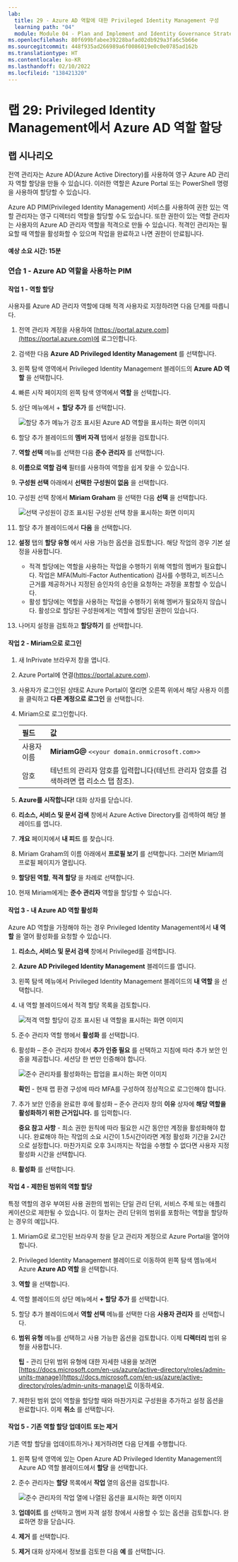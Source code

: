 ```yaml
---
lab:
  title: 29 - Azure AD 역할에 대한 Privileged Identity Management 구성
  learning path: "04"
  module: Module 04 - Plan and Implement and Identity Governance Strategy
ms.openlocfilehash: 80f699bfabee39228bafad02db929a3fa6c5b66e
ms.sourcegitcommit: 448f935ad266989a6f0086019e0c0e0785ad162b
ms.translationtype: HT
ms.contentlocale: ko-KR
ms.lasthandoff: 02/10/2022
ms.locfileid: "138421320"
---
```

# <a name="lab-29-assign-azure-ad-roles-in-privileged-identity-management"></a>랩 29: Privileged Identity Management에서 Azure AD 역할 할당

## <a name="lab-scenario"></a>랩 시나리오

전역 관리자는 Azure AD(Azure Active Directory)를 사용하여 영구 Azure AD 관리자 역할 할당을 만들 수 있습니다. 이러한 역할은 Azure Portal 또는 PowerShell 명령을 사용하여 할당할 수 있습니다.

Azure AD PIM(Privileged Identity Management) 서비스를 사용하여 권한 있는 역할 관리자는 영구 디렉터리 역할을 할당할 수도 있습니다. 또한 권한이 있는 역할 관리자는 사용자의 Azure AD 관리자 역할을 적격으로 만들 수 있습니다. 적격인 관리자는 필요할 때 역할을 활성화할 수 있으며 작업을 완료하고 나면 권한이 만료됩니다.

#### <a name="estimated-time-15-minutes"></a>예상 소요 시간: 15분

### <a name="exercise-1---pim-with-azure-ad-roles"></a>연습 1 - Azure AD 역할을 사용하는 PIM

#### <a name="task-1---assign-a-role"></a>작업 1 - 역할 할당

사용자를 Azure AD 관리자 역할에 대해 적격 사용자로 지정하려면 다음 단계를 따릅니다.

1. 전역 관리자 계정을 사용하여 [https://portal.azure.com](https://portal.azure.com)에 로그인합니다.

2. 검색한 다음 **Azure AD Privileged Identity Management** 를 선택합니다.

3. 왼쪽 탐색 영역에서 Privileged Identity Management 블레이드의 **Azure AD 역할** 을 선택합니다.

4. 빠른 시작 페이지의 왼쪽 탐색 영역에서 **역할** 을 선택합니다.

5. 상단 메뉴에서 + **할당 추가** 를 선택합니다.

    ![할당 추가 메뉴가 강조 표시된 Azure AD 역할을 표시하는 화면 이미지](./media/lp4-mod3-pim-assign-role.png)

6. 할당 추가 블레이드의 **멤버 자격** 탭에서 설정을 검토합니다.

7. **역할 선택** 메뉴를 선택한 다음 **준수 관리자** 를 선택합니다.

8. **이름으로 역할 검색** 필터를 사용하여 역할을 쉽게 찾을 수 있습니다.

9. **구성원 선택** 아래에서 **선택한 구성원이 없음** 을 선택합니다.

10. 구성원 선택 창에서 **Miriam Graham** 을 선택한 다음 **선택** 을 선택합니다.

    ![선택 구성원이 강조 표시된 구성원 선택 창을 표시하는 화면 이미지](./media/lp4-mod3-pim-add-role-assignment.png)

11. 할당 추가 블레이드에서 **다음** 을 선택합니다.

12. **설정** 탭의 **할당 유형** 에서 사용 가능한 옵션을 검토합니다. 해당 작업의 경우 기본 설정을 사용합니다.

    - 적격 할당에는 역할을 사용하는 작업을 수행하기 위해 역할의 멤버가 필요합니다. 작업은 MFA(Multi-Factor Authentication) 검사를 수행하고, 비즈니스 근거를 제공하거나 지정된 승인자의 승인을 요청하는 과정을 포함할 수 있습니다.
    - 활성 할당에는 역할을 사용하는 작업을 수행하기 위해 멤버가 필요하지 않습니다. 활성으로 할당된 구성원에게는 역할에 할당된 권한이 있습니다.

13. 나머지 설정을 검토하고 **할당하기** 를 선택합니다.

#### <a name="task-2---log-in-with-miriam"></a>작업 2 - Miriam으로 로그인

1. 새 InPrivate 브라우저 창을 엽니다.
2. Azure Portal에 연결(https://portal.azure.com).
3. 사용자가 로그인된 상태로 Azure Portal이 열리면 오른쪽 위에서 해당 사용자 이름을 클릭하고 **다른 계정으로 로그인** 을 선택합니다.
4. Miriam으로 로그인합니다.

   | 필드 | 값 |
   | :--- | :--- |
   | 사용자 이름 | **MiriamG@** `<<your domain.onmicrosoft.com>>` |
   | 암호 |  테넌트의 관리자 암호를 입력합니다(테넌트 관리자 암호를 검색하려면 랩 리소스 탭 참조). |

5. **Azure를 시작합니다!** 대화 상자를 닫습니다.
6. **리소스, 서비스 및 문서 검색** 창에서 Azure Active Directory를 검색하여 해당 블레이드를 엽니다.
7. **개요** 페이지에서 **내 피드** 를 찾습니다.
8. Miriam Graham의 이름 아래에서 **프로필 보기** 를 선택합니다. 그러면 Miriam의 프로필 페이지가 열립니다.
9. **할당된 역할**, **적격 할당** 을 차례로 선택합니다.
10. 현재 Miriam에게는 **준수 관리자** 역할을 할당할 수 있습니다.

#### <a name="task-3---activate-your-azure-ad-roles"></a>작업 3 - 내 Azure AD 역할 활성화

Azure AD 역할을 가정해야 하는 경우 Privileged Identity Management에서 **내 역할** 을 열어 활성화를 요청할 수 있습니다.

1. **리소스, 서비스 및 문서 검색** 창에서 Privileged를 검색합니다.
2. **Azure AD Privileged Identity Management** 블레이드를 엽니다.
3. 왼쪽 탐색 메뉴에서 Privileged Identity Management 블레이드의 **내 역할** 을 선택합니다.

4. 내 역할 블레이드에서 적격 할당 목록을 검토합니다.

    ![적격 역할 할당이 강조 표시된 내 역할을 표시하는 화면 이미지](./media/lp4-mod3-my-roles.png)

5. 준수 관리자 역할 행에서 **활성화** 를 선택합니다.

6. 활성화 – 준수 관리자 창에서 **추가 인증 필요** 를 선택하고 지침에 따라 추가 보안 인증을 제공합니다. 세션당 한 번만 인증해야 합니다.

    ![준수 관리자를 활성화하는 팝업을 표시하는 화면 이미지](./media/lp4-mod3-pim-activate-role.png)

    **확인** - 현재 랩 환경 구성에 따라 MFA를 구성하여 정상적으로 로그인해야 합니다.

7. 추가 보안 인증을 완료한 후에 활성화 – 준수 관리자 창의 **이유** 상자에 **해당 역할을 활성화하기 위한 근거입니다.** 를 입력합니다.

    **중요 참고 사항** - 최소 권한 원칙에 따라 필요한 시간 동안만 계정을 활성화해야 합니다.  완료해야 하는 작업의 소요 시간이 1.5시간이라면 계정 활성화 기간을 2시간으로 설정합니다.  마찬가지로 오후 3시까지는 작업을 수행할 수 없다면 사용자 지정 활성화 시간을 선택합니다.

8. **활성화** 를 선택합니다.

#### <a name="task-4---assign-a-role-with-restricted-scope"></a>작업 4 - 제한된 범위의 역할 할당

특정 역할의 경우 부여된 사용 권한의 범위는 단일 관리 단위, 서비스 주체 또는 애플리케이션으로 제한될 수 있습니다. 이 절차는 관리 단위의 범위를 포함하는 역할을 할당하는 경우의 예입니다.

1. MiriamG로 로그인된 브라우저 창을 닫고 관리자 계정으로 Azure Portal을 열어야 합니다.
2. Privileged Identity Management 블레이드로 이동하여 왼쪽 탐색 멤뉴에서 Azure **Azure AD 역할** 을 선택합니다.
3. **역할** 을 선택합니다.
4. 역할 블레이드의 상단 메뉴에서 **+ 할당 추가** 를 선택합니다.

5. 할당 추가 블레이드에서 **역할 선택** 메뉴를 선택한 다음 **사용자 관리자** 를 선택합니다.

6. **범위 유형** 메뉴를 선택하고 사용 가능한 옵션을 검토합니다. 이제 **디렉터리** 범위 유형을 사용합니다.

   **팁** - 관리 단위 범위 유형에 대한 자세한 내용을 보려면 [https://docs.microsoft.com/en-us/azure/active-directory/roles/admin-units-manage](https://docs.microsoft.com/en-us/azure/active-directory/roles/admin-units-manage)로 이동하세요.

7. 제한된 범위 없이 역할을 할당할 때와 마찬가지로 구성원을 추가하고 설정 옵션을 완료합니다. 이제 **취소** 를 선택합니다.

#### <a name="task-5---update-or-remove-an-existing-role-assignment"></a>작업 5 - 기존 역할 할당 업데이트 또는 제거

기존 역할 할당을 업데이트하거나 제거하려면 다음 단계를 수행합니다.

1. 왼쪽 탐색 영역에 있는 Open Azure AD Privileged Identity Management의 Azure AD 역할 블레이드에서 **할당** 을 선택합니다.

2. 준수 관리자는 **할당** 목록에서 **작업** 열의 옵션을 검토합니다.

    ![준수 관리자의 작업 열에 나열된 옵션을 표시하는 화면 이미지](./media/lp4-mod3-pim-edit-role-assignments.png)

3. **업데이트** 를 선택하고 멤버 자격 설정 창에서 사용할 수 있는 옵션을 검토합니다. 완료하면 창을 닫습니다.

4. **제거** 를 선택합니다.

5. **제거** 대화 상자에서 정보를 검토한 다음 **예** 를 선택합니다.
